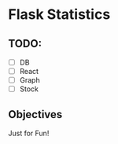 # Flask Statistics

## TODO:

- [ ] DB
- [ ] React
- [ ] Graph
- [ ] Stock

## Objectives
Just for Fun!